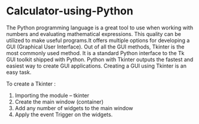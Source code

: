 # Calculator-using-Python

The Python programming language is a great tool to use when working with numbers and evaluating mathematical expressions. This quality can be utilized to make useful programs.It offers multiple options for developing a GUI (Graphical User Interface). Out of all the GUI methods, Tkinter is the most commonly used method. It is a standard Python interface to the Tk GUI toolkit shipped with Python. Python with Tkinter outputs the fastest and easiest way to create GUI applications. Creating a GUI using Tkinter is an easy task.
 

To create a Tkinter :
 
1. Importing the module – tkinter
2. Create the main window (container)
3. Add any number of widgets to the main window
4. Apply the event Trigger on the widgets.
